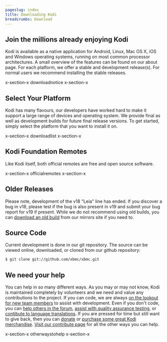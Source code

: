 ```yaml
---
pageslug: index
title: Downloading Kodi
breadcrumbs: Download
---
```

## Join the millions already enjoying Kodi

Kodi is available as a native application for Android, Linux, Mac OS X, iOS and Windows operating systems, running on most common processor architectures. A small overview of the features can be found on our about page. For each platform, we offer a stable and development release(s). For normal users we recommend installing the stable releases.

x-section-x downloadnotice x-section-x

## Select Your Platform

Kodi has many flavours, our developers have worked hard to make it support a large range of devices and operating system. We provide final as well as development builds for future final release versions. To get started, simply select the platform that you want to install it on.

x-section-x downloadlist x-section-x

## Kodi Foundation Remotes

Like Kodi itself, both official remotes are free and open source software.

x-section-x officialremotes x-section-x

## Older Releases

Please note, development of the v18 "Leia" line has ended. If you discover a bug in v18, please test if the bug is also present in v19 and submit your bug report for v19 if present. While we do not recommend using old builds, you can [download an old build](http://mirrors.kodi.tv/releases/) from our mirrors site if you need to.

## Source Code

Current development is done in our git repository. The source can be viewed online, downloaded, or cloned from our github repository:

```sh
$ git clone git://github.com/xbmc/xbmc.git
```

## We need your help

You can help in so many different ways. As you may or may not know, Kodi is maintained completely by volunteers and we need and value any contributions to the project. If you can code, we are always [on the lookout for new team members](/contribute/developers) to assist with development. Even if you don't code, you can [help others in the forum](https://forum.kodi.tv/), [assist with quality assurance testing](https://kodi.wiki/view/HOW-TO:Help_with_quality_assurance_testing), or [contibute to language translations](https://kodi.wiki/view/Translation_System). If you are pressed for time but still want to give back, then you can [donate](/donate) or [purchase some great Kodi merchandise](/store). [Visit our contribute page](/contribute) for all the other ways you can help.

x-section-x otherwaystohelp x-section-x